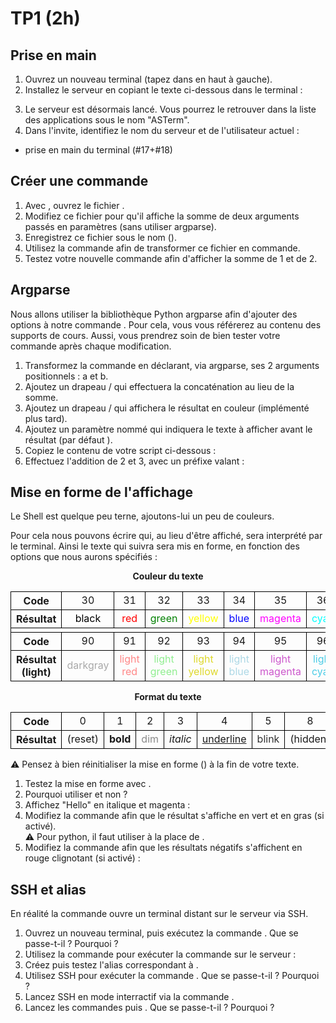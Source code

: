 <!DOCTYPE html>
<html lang="fr">
    <head>
        <meta charset="utf8"/>
        <title>TP1 (AdminSys)</title>
        <meta name="color-scheme" content="dark light">
        <meta name="viewport" content="width=device-width, initial-scale=1"/>
        <link   href="/skeleton/tp/index.css"  rel="stylesheet">
        <script  src="/skeleton/tp/index.js"  type="module"     blocking="render" async></script>
    </head>
    <body>
        <main>

# TP1 (2h)

## Prise en main

1. Ouvrez un nouveau terminal (tapez <script type="c-text">Terminal</script> dans <script type="c-text">Activités</script> en haut à gauche).
2. Installez le serveur en copiant le texte ci-dessous dans le terminal :
<script type="c-bash">
/home/scratch/denmigda/public/S2_AdmSys/ASTerm/ASTerm.install
</script>
3. Le serveur est désormais lancé. Vous pourrez le retrouver dans la liste des applications sous le nom "ASTerm".
4. <q-text>Dans l'invite, identifiez le nom du serveur et de l'utilisateur actuel :</q-text>

- prise en main du terminal (#17+#18)

## Créer une commande

1. <q-text>Avec <script type="c-bash">nano</script>, ouvrez le fichier <script type="c-text">skeleton</script>.</q-text>
2. <q-text>Modifiez ce fichier pour qu'il affiche la somme de deux arguments passés en paramètres (sans utiliser argparse).</q-text>
3. Enregistrez ce fichier sous le nom <script type="c-text">add</script> (<script type="c-text">^+X</script>).
4. <q-text>Utilisez la commande <script type="c-text">mkcmd <h>$FILE</h></script> afin de transformer ce fichier en commande.</q-text>
5. <q-text>Testez votre nouvelle commande afin d'afficher la somme de 1 et de 2.</q-text>

## Argparse

Nous allons utiliser la bibliothèque Python argparse afin d'ajouter des options à notre commande <script type="c-bash">add</script>. Pour cela, vous vous référerez au contenu des supports de cours. Aussi, vous prendrez soin de bien tester votre commande après chaque modification.

1. Transformez la commande <script type="c-bash">add</script> en déclarant, via argparse, ses 2 arguments positionnels : a et b.
2. Ajoutez un drapeau <script type="c-bash">-s</script>/<script type="c-bash">--string</script> qui effectuera la concaténation au lieu de la somme.
3. Ajoutez un drapeau <script type="c-bash">-c</script>/<script type="c-bash">--color</script> qui affichera le résultat en couleur (implémenté plus tard).
4. Ajoutez un paramètre nommé <script type="c-bash">--prefix</script> qui indiquera le texte à afficher avant le résultat (par défaut <script type="c-text">Sum: </script>).
5. <q-text>Copiez le contenu de votre script ci-dessous :</q-text>
5. <q-text>Effectuez l'addition de 2 et 3, avec un préfixe valant <script type="c-text">a + b = </script> :</q-text>

## Mise en forme de l'affichage

Le Shell est quelque peu terne, ajoutons-lui un peu de couleurs.

Pour cela nous pouvons écrire <script type="c-shell">\e[<h>$CODE[;...]</h>m</script> qui, au lieu d'être affiché, sera interprété par le terminal. Ainsi le texte qui suivra sera mis en forme, en fonction des options que nous aurons spécifiés :

<style>
  .table_format {


    & td, & th {
      text-align: center;
      border: 1px solid light-dark(black, white);
    }

    & blink {
      animation: blinker 1s linear infinite;
    }

  }

@keyframes blinker {
  50% {
    opacity: 0;
  }
}
</style>

<center><b>Couleur du texte</b></center>

<table class='table_format'>
  <tbody>
    <tr><th>Code</th>
      <td>30</td>
      <td>31</td>
      <td>32</td>
      <td>33</td>
      <td>34</td>
      <td>35</td>
      <td>36</td>
      <td>37</td>
    </tr>
    <tr><th>Résultat</th>
      <td><span style='color:black;background-color:white'>black</span></td>
      <td><span style='color:red'>red</span></td>
      <td><span style='color:green'>green</span></td>
      <td><span style='color:yellow'>yellow</span></td>
      <td><span style='color:blue'>blue</span></td>
      <td><span style='color:magenta'>magenta</span></td>
      <td><span style='color:cyan'>cyan</span></td>
      <td><span style='color:lightgray'>lightgray</span></td>
    </tr><tr>
      <td colspan='9'></td>
    </tr><tr><th>Code</th>
      <td>90</td>
      <td>91</td>
      <td>92</td>
      <td>93</td>
      <td>94</td>
      <td>95</td>
      <td>96</td>
      <td>97</td>
    </tr>
    <tr><th>Résultat (light)</th>
      <td><span style='color:darkgray'>darkgray</span></td>
      <td><span style='color:#FF8787'>light red</span></td>
      <td><span style='color:lightgreen'>light green</span></td>
      <td><span style='color:#DED82C'>light yellow</span></td>
      <td><span style='color:lightblue'>light blue</span></td>
      <td><span style='color:#CC58CC'>light magenta</span></td>
      <td><span style='color:#4CCCE6'>light cyan</span></td>
      <td><span style='color:white;background-color:black'>white</span></td>
    </tr>
  </tbody>
</table>


<center><b>Format du texte</b></center>

<table class='table_format'>
  <tbody>
    <tr><th>Code</th>
      <td>0</td>
      <td>1</td>
      <td>2</td>
      <td>3</td>
      <td>4</td>
      <td>5</td>
      <td>8</td>
      <td>9</td>
    </tr>
    <tr><th>Résultat</th>
      <td>(reset)</td>
      <td><b>bold</b></td>
      <td><span style="opacity:0.5">dim</span></td>
      <td><em>italic</em></td>
      <td><u>underline</u></td>
      <td><blink>blink</blink></td>
      <td>(hidden)</td>
      <td><s>barred</s></td>
    </tr>
  </tbody>
</table>

⚠ Pensez à bien réinitialiser la mise en forme (<script type="c-bash">\e[0m</script>) à la fin de votre texte.

1. Testez la mise en forme avec <script type="c-bash">echo $'\e[1;34mblue\e[0m'</script>.
2. <q-text>Pourquoi utiliser <script type="c-bash">$''</script> et non <script type="c-bash">''</script> ?</q-text>
3. <q-text>Affichez "Hello" en italique et magenta :</q-text>
4. <q-text>Modifiez la commande <script type="c-bash">add</script> afin que le résultat s'affiche en vert et en gras (si <script type="c-shell">-c</script> activé).<br/>⚠ Pour python, il faut utiliser <script type="c-text">\033</script> à la place de <script type="c-text">\e</script>.</q-text>
5. <q-text>Modifiez la commande <script type="c-bash">add</script> afin que les résultats négatifs s'affichent en rouge clignotant  (si <script type="c-shell">-c</script> activé) :</q-text>

## SSH et alias

En réalité la commande <script type="c-bash">ASTerm</script> ouvre un terminal distant sur le serveur via SSH.

1. <q-text>Ouvrez un nouveau terminal, puis exécutez la commande <script type="c-bash">add</script>. Que se passe-t-il ? Pourquoi ?</q-text>
1. <q-text>Utilisez la commande <script type="c-bash">ssh zeus@ASTerm '<h>$CMD</h>'</script> pour exécuter la commande <script type="c-bash">add</script> sur le serveur :</q-text>
1. <q-text>Créez puis testez l'alias <script type="c-bash">hello</script> correspondant à <script type="c-bash">echo Bonjour</script>.</q-text>
1. <q-text>Utilisez SSH pour exécuter la commande <script type="c-bash">hello</script>. Que se passe-t-il ? Pourquoi ?</q-text>
1. Lancez SSH en mode interractif via la commande <script type="c-bash">ssh zeus@ASTerm</script>.
1. <q-text>Lancez les commandes <script type="c-bash">add</script> puis <script type="c-bash">hello</script>. Que se passe-t-il ? Pourquoi ?</q-text>

</main>
    </body>
</html>
